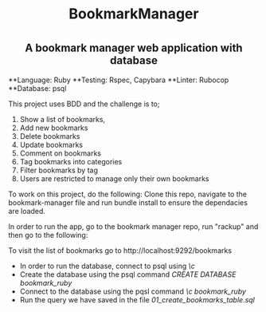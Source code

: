 <h1 align="center">BookmarkManager<h1>
<h2 align="center">A bookmark manager web application with database</h2>

**Language: Ruby 
**Testing: Rspec, Capybara
**Linter: Rubocop
**Database: psql

This project uses BDD and the challenge is to;

1. Show a list of bookmarks, 
2. Add new bookmarks
3. Delete bookmarks
4. Update bookmarks
5. Comment on bookmarks
6. Tag bookmarks into categories
7. Filter bookmarks by tag
8. Users are restricted to manage only their own bookmarks

To work on this project, do the following: Clone this repo, navigate to the bookmark-manager file and run bundle install to ensure the dependacies are loaded. 

In order to run the app, go to the bookmark manager repo, run "rackup" and then go to the following:

To visit the list of bookmarks go to http://localhost:9292/bookmarks

* In order to run the database, connect to psql using *\c*
* Create the database using the psql command *CREATE DATABASE bookmark_ruby*
* Connect to the database using the pqsl command *\c bookmark_ruby*
* Run the query we have saved in the file *01_create_bookmarks_table.sql*
